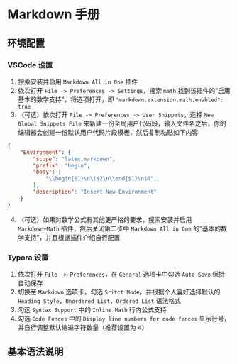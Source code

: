 # Markdown 手册

## 环境配置

### VSCode 设置

1. 搜索安装并启用  `Markdown All in One` 插件
2. 依次打开 `File -> Preferences -> Settings`，搜索 `math` 找到该插件的“启用基本的数学支持”，将选项打开，即 `"markdown.extension.math.enabled": true`
3. （可选）依次打开 `File -> Preferences -> User Snippets`，选择 `New Global Snippets File` 来新建一份全局用户代码段，输入文件名之后，你的编辑器会创建一份默认用户代码片段模板，然后复制粘贴如下内容
```json
{
	"Environment": {
		"scope": "latex,markdown",
		"prefix": "begin",
		"body": [
			"\\begin{$1}\n\t$2\n\\end{$1}\n$0",
		],
		"description": "Insert New Environment"
	}
}
```
4. （可选）如果对数学公式有其他更严格的要求，搜索安装并启用 `Markdown+Math` 插件，然后关闭第二步中 `Markdown All in One` 的“基本的数学支持”，并且根据插件介绍自行配置

### Typora 设置

1. 依次打开  `File -> Preferences`，在 `General` 选项卡中勾选 `Auto Save` 保持自动保存
2. 切换至 `Markdown` 选项卡，勾选 `Sritct Mode`，并根据个人喜好选择默认的 `Heading Style`，`Unordered List`，`Ordered List` 语法格式
2. 勾选 `Syntax Support` 中的 `Inline Math` 行内公式支持
3. 勾选 `Code Fences` 中的 `Display line numbers for code fences` 显示行号，并自行调整默认缩进字符数量（推荐设置为 4）

## 基本语法说明


